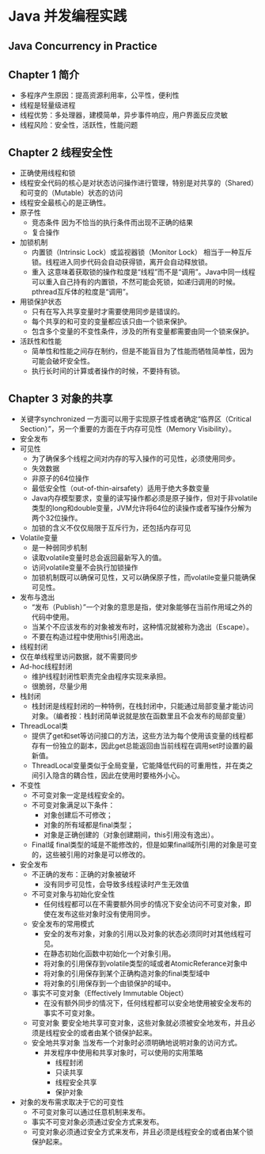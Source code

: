# Java 并发编程实践
## Java Concurrency in Practice

## Chapter 1 简介
* 多程序产生原因：提高资源利用率，公平性，便利性
* 线程是轻量级进程
* 线程优势：多处理器，建模简单，异步事件响应，用户界面反应灵敏
* 线程风险：安全性，活跃性，性能问题

## Chapter 2 线程安全性
* 正确使用线程和锁
* 线程安全代码的核心是对状态访问操作进行管理，特别是对共享的（Shared）和可变的（Mutable）状态的访问 
* 线程安全最核心的是正确性。
* 原子性
    * 竞态条件 因为不恰当的执行条件而出现不正确的结果
    * 复合操作
* 加锁机制
    * 内置锁（Intrinsic Lock）或监视器锁（Monitor Lock） 相当于一种互斥锁。线程进入同步代码会自动获得锁，离开会自动释放锁。
    * 重入 这意味着获取锁的操作粒度是“线程”而不是“调用”。Java中同一线程可以重入自己持有的内置锁，不然可能会死锁，如递归调用的时候。pthread互斥体的粒度是“调用”。
* 用锁保护状态
    * 只有在写入共享变量时才需要使用同步是错误的。
    * 每个共享的和可变的变量都应该只由一个锁来保护。
    * 包含多个变量的不变性条件，涉及的所有变量都需要由同一个锁来保护。
* 活跃性和性能
    * 简单性和性能之间存在制约，但是不能盲目为了性能而牺牲简单性，因为可能会破坏安全性。
    * 执行长时间的计算或者操作的时候，不要持有锁。

## Chapter 3 对象的共享
* 关键字synchronized 一方面可以用于实现原子性或者确定“临界区（Critical Section）”，另一个重要的方面在于内存可见性（Memory Visibility）。
* 安全发布
* 可见性
    * 为了确保多个线程之间对内存的写入操作的可见性，必须使用同步。
    * 失效数据
    * 非原子的64位操作
    * 最低安全性（out-of-thin-airsafety）适用于绝大多数变量 
    * Java内存模型要求，变量的读写操作都必须是原子操作，但对于非volatile类型的long和double变量，JVM允许将64位的读操作或者写操作分解为两个32位操作。
    * 加锁的含义不仅仅局限于互斥行为，还包括内存可见
* Volatile变量
    * 是一种弱同步机制
    * 读取volatile变量时总会返回最新写入的值。
    * 访问volatile变量不会执行加锁操作
    * 加锁机制既可以确保可见性，又可以确保原子性，而volatile变量只能确保可见性。
* 发布与逸出
    * “发布（Publish）”一个对象的意思是指，使对象能够在当前作用域之外的代码中使用。
    * 当某个不应该发布的对象被发布时，这种情况就被称为逸出（Escape）。
    * 不要在构造过程中使用this引用逸出。
* 线程封闭
* 仅在单线程里访问数据，就不需要同步
* Ad-hoc线程封闭
    * 维护线程封闭性职责完全由程序实现来承担。
    * 很脆弱，尽量少用
* 栈封闭
    * 栈封闭是线程封闭的一种特例，在栈封闭中，只能通过局部变量才能访问对象。（编者按：栈封闭简单说就是放在函数里且不会发布的局部变量）
* ThreadLocal类
    * 提供了get和set等访问接口的方法，这些方法为每个使用该变量的线程都存有一份独立的副本，因此get总能返回由当前线程在调用set时设置的最新值。
    * ThreadLocal变量类似于全局变量，它能降低代码的可重用性，并在类之间引入隐含的耦合性，因此在使用时要格外小心。
* 不变性
    * 不可变对象一定是线程安全的。
    * 不可变对象满足以下条件：
        * 对象创建后不可修改；
        * 对象的所有域都是final类型；
        * 对象是正确创建的（对象创建期间，this引用没有逸出）。
    *  Final域 final类型的域是不能修改的，但是如果final域所引用的对象是可变的，这些被引用的对象是可以修改的。
* 安全发布
    * 不正确的发布：正确的对象被破坏
        * 没有同步可见性，会导致多线程读时产生无效值
    * 不可变对象与初始化安全性
        * 任何线程都可以在不需要额外同步的情况下安全访问不可变对象，即使在发布这些对象时没有使用同步。
    * 安全发布的常用模式
        * 安全的发布对象，对象的引用以及对象的状态必须同时对其他线程可见。
        * 在静态初始化函数中初始化一个对象引用。
        * 将对象的引用保存到volatile类型的域或者AtomicReferance对象中
        * 将对象的引用保存到某个正确构造对象的final类型域中
        * 将对象的引用保存到一个由锁保护的域中。
    * 事实不可变对象（Effectively Immutable Object）
        * 在没有额外同步的情况下，任何线程都可以安全地使用被安全发布的事实不可变对象。
    * 可变对象 要安全地共享可变对象，这些对象就必须被安全地发布，并且必须是线程安全的或者由某个锁保护起来。
    * 安全地共享对象 当发布一个对象时必须明确地说明对象的访问方式。
        * 并发程序中使用和共享对象时，可以使用的实用策略
            * 线程封闭
            * 只读共享
            * 线程安全共享
            * 保护对象
* 对象的发布需求取决于它的可变性
    * 不可变对象可以通过任意机制来发布。
    * 事实不可变对象必须通过安全方式来发布。
    * 可变对象必须通过安全方式来发布，并且必须是线程安全的或者由某个锁保护起来。

        
    
        
    


    



